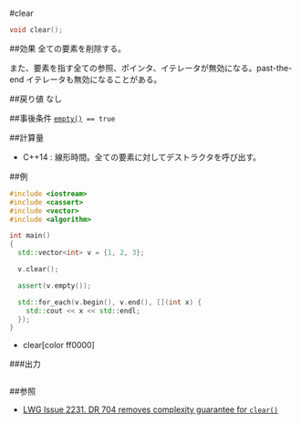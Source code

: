 #clear
```cpp
void clear();
```

##効果
全ての要素を削除する。

また、要素を指す全ての参照、ポインタ、イテレータが無効になる。past-the-end イテレータも無効になることがある。


##戻り値
なし


##事後条件
[`empty()`](./empty.md)` == true`


##計算量
- C++14 : 線形時間。全ての要素に対してデストラクタを呼び出す。


##例
```cpp
#include <iostream>
#include <cassert>
#include <vector>
#include <algorithm>

int main()
{
  std::vector<int> v = {1, 2, 3};

  v.clear();

  assert(v.empty());

  std::for_each(v.begin(), v.end(), [](int x) {
    std::cout << x << std::endl;
  });
}
```
* clear[color ff0000]

###出力
```
```


##参照
- [LWG Issue 2231. DR 704 removes complexity guarantee for `clear()`](http://www.open-std.org/jtc1/sc22/wg21/docs/lwg-defects.html#2231)
